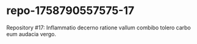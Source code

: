 # repo-1758790557575-17
Repository #17: Inflammatio decerno ratione vallum combibo tolero carbo eum audacia vergo.
